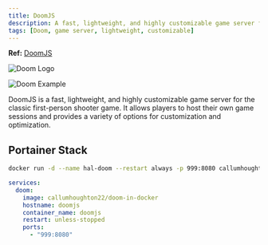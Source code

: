 ```yaml
---
title: DoomJS
description: A fast, lightweight, and highly customizable game server for Doom.
tags: [Doom, game server, lightweight, customizable]
---
```


**Ref:** [DoomJS](https://github.com/treyyoder/doomjs-docker)

![Doom Logo](https://raw.githubusercontent.com/treyyoder/doomjs-docker/refs/heads/master/doomjs-docker.png?raw=true)

![Doom Example](../images/doom_example.png)

DoomJS is a fast, lightweight, and highly customizable game server for the classic first-person shooter game. It allows players to host their own game sessions and provides a variety of options for customization and optimization.

## Portainer Stack

```bash
docker run -d --name hal-doom --restart always -p 999:8080 callumhoughton22/doom-in-docker
```

```yaml
services:
  doom:
    image: callumhoughton22/doom-in-docker
    hostname: doomjs
    container_name: doomjs
    restart: unless-stopped
    ports:
      - "999:8080"
```
